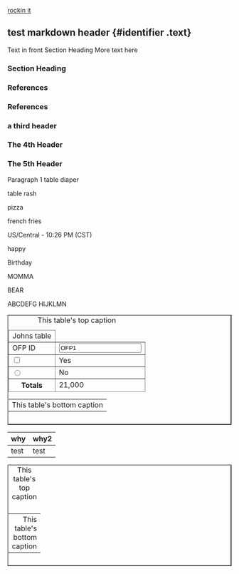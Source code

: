 [rockin it](test_2.md)
<style>
.red {color: red}
.text::before{color: green; content: "infileStyle"; }
</style>

<!-- link rel="stylesheet" href="./wikiStyler.css" -->

## test markdown header  {#identifier .text}

<p>Text in front <span class="test"> Section Heading</span> More text here</p>

<h3 section=1 id= "1st-one"  ><span class="test"> Section Heading</span></h3>
<h3	id ="2nd-One" section="2" >
References</h3>
<h3	 section=2		 id ="2nd.one" >
References</h3>

<h3 id= "3rd*one" section=3 >
a third header</h3>
<h3 id="4th(p)one" section=2>
The 4th Header</h3>

<h3 id="5th-one" section=2 >
The 5th Header</h3>

Paragraph 1
<a id="Table:table-1-of.items" type=Table>table diaper</a>

<a id="Table:nine'2-of.items"  type=Table>table rash</a>

<a id="Table:table(3)of.items"  type=Table>pizza</a>

<a id="Table:table-14-of.items"  type=Table>french fries</a>

US/Central - 10:26 PM (CST)

<a id="Figure:table-1-of.items"  type=Figure>happy</a>

<a id="Figure:nine'2-of.items"  type=Figure>Birthday</a>

<a id="Figure:table(3)of.items"  type=Figure>MOMMA</a>

<a id="Figure:table-14-of.items"  type=Figure>BEAR</a>

<a id="Table:abcdefg" type="Table">ABCDEFG</a>
<a id="Figure:HIJKLMN" type="Figure">HIJKLMN</a>


<table border=2px>
	<caption align=top>This table's top caption</caption>
	<thead>
		<tr>
			<td> Johns table</td> 
		</tr>
	</thead>
	<tbody>
	<tr>
		<td>
			<label for="ofpid">OFP ID</label>
		</td>
		<td>
			<input type="text" maxlength="4" name="ofpid" value="OFP1" id="ofpid" pattern="[abcdefghijklmnopqrstuvwxyzABCDEFGHIJKLMNOPQRSTUVWXYZ1234567890!@#$%^&*()?]" >
		</td>
	</tr>
	<tr width=20>
	<td>
		<input type="checkbox" name="choice" value="yes" id="choice-yes" >
	</td>
    <td>
		<label for="choice-yes">Yes</label>
	</td>
	</tr>
	<tr width=20>
		<td>
			<input type="radio" name="choice" value="no" id="choice-no" >
		</td>
		<td>
			<label for="choice-no">No</label>
		</td>
		</tr>
	<tbody>
	<tfoot > 
		<tr>
		  <th scope="row">Totals</th>
		  <td>21,000</td>
	    </tr>
    </tfoot>
	<caption align=bottom><table align="right"><tr><td align="right">This table's bottom caption</td></tr></table></caption>
</table>


|why|why2|
|-----|-----|
| test| test|




<table border=2px>
<caption align=top>This table's top caption</caption>
<caption align=bottom><table align="right"><tr><td align="right">This table's bottom caption</td></tr></table></caption>
</table

